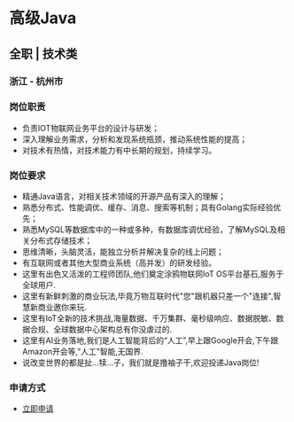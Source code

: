 
# 高级Java
## 全职  |  技术类
### 浙江 - 杭州市

### 岗位职责
- 负责IOT物联网业务平台的设计与研发；
- 深入理解业务需求，分析和发现系统瓶颈，推动系统性能的提高；
- 对技术有热情，对技术能力有中长期的规划，持续学习。
### 岗位要求
- 精通Java语言，对相关技术领域的开源产品有深入的理解；
- 熟悉分布式、性能调优、缓存、消息、搜索等机制；具有Golang实际经验优先；
- 熟悉MySQL等数据库中的一种或多种，有数据库调优经验，了解MySQL及相关分布式存储技术；
- 思维清晰，头脑灵活，能独立分析并解决复杂的线上问题；
- 有互联网或者其他大型商业系统（高并发）的研发经验。
- 这里有出色又活泼的工程师团队,他们奠定涂鸦物联网IoT OS平台基石,服务于全球用户.
- 这里有新鲜刺激的商业玩法,毕竟万物互联时代"您"跟机器只差一个"连接",智慧新商业邀你来玩.
- 这里有IoT全新的技术挑战,海量数据、千万集群、毫秒级响应、数据脱敏、数据合规、全球数据中心架构总有你没虐过的.
- 这里有AI业务落地,我们是人工智能背后的“人工”,早上跟Google开会,下午跟Amazon开会等,"人工"智能,无国界.
- 说改变世界的都是扯...犊...子，我们就是撸袖子干,欢迎投递Java岗位!
### 申请方式
- <a href="mailto:hr@tuya.com?subject=求职简历-高级Java-来自GitHub">立即申请</a>